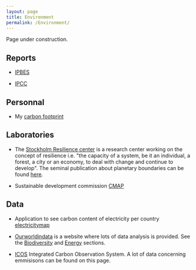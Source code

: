 ```yaml
---
layout: page
title: Environment
permalink: /Environment/
---
```


Page under construction.

## Reports

* [IPBES](https://ipbes.net/global-assessment)

* [IPCC](https://www.ipcc.ch/reports/)

## Personnal

* My [carbon footprint](_posts/2022-04-30-carbon-footprint.markdown)

## Laboratories

* The [Stockholm Resilience center](https://www.stockholmresilience.org) is a research center working on the concept of resilience i.e. "the capacity of a system, be it an individual, a forest, a city or an economy, to deal with change and continue to develop". The seminal publication about planetary boundaries can be found [here](https://www.nature.com/articles/461472a).

* Sustainable development commission [CMAP](https://portail.polytechnique.edu/cmap/fr/le-laboratoire/commission-developpement-durable)

## Data

* Application to see carbon content of electricity per country [electricitymap](https://app.electricitymap.org/map)

* [Ourworldindata](https://ourworldindata.org)  is a website where lots of data analysis is provided. See the [Biodiversity](https://ourworldindata.org/biodiversity) and [Energy](https://ourworldindata.org/energy) sections.

* [ICOS](https://www.icos-cp.eu/index.php/data-services) Integrated Carbon Observation System. A lot of data concerning emmisisons can be found on this page.